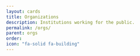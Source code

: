 ```yaml
---
layout: cards
title: Organizations
description: Institutions working for the public.
permalink: /orgs/
parent: orgs
order: 
icon: "fa-solid fa-building"
---
```

